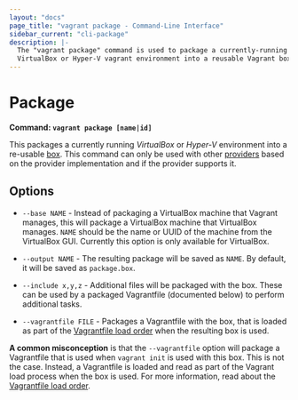 ```yaml
---
layout: "docs"
page_title: "vagrant package - Command-Line Interface"
sidebar_current: "cli-package"
description: |-
  The "vagrant package" command is used to package a currently-running
  VirtualBox or Hyper-V vagrant environment into a reusable Vagrant box.
---
```


# Package

**Command: `vagrant package [name|id]`**

This packages a currently running _VirtualBox_ or _Hyper-V_ environment into a
re-usable [box](/docs/boxes.html). This command can only be used with
other [providers](/docs/providers/) based on the provider implementation
and if the provider supports it.

## Options

* `--base NAME` - Instead of packaging a VirtualBox machine that Vagrant
  manages, this will package a VirtualBox machine that VirtualBox manages.
  `NAME` should be the name or UUID of the machine from the VirtualBox GUI.
  Currently this option is only available for VirtualBox.

* `--output NAME` - The resulting package will be saved as `NAME`. By default,
  it will be saved as `package.box`.

* `--include x,y,z` - Additional files will be packaged with the box. These
  can be used by a packaged Vagrantfile (documented below) to perform additional
  tasks.

* `--vagrantfile FILE` - Packages a Vagrantfile with the box, that is loaded
  as part of the [Vagrantfile load order](/docs/vagrantfile/#load-order)
  when the resulting box is used.

<div class="alert alert-info">
  <strong>A common misconception</strong> is that the <code>--vagrantfile</code>
  option will package a Vagrantfile that is used when <code>vagrant init</code>
  is used with this box. This is not the case. Instead, a Vagrantfile
  is loaded and read as part of the Vagrant load process when the box is
  used. For more information, read about the
  <a href="/docs/vagrantfile/#load-order">Vagrantfile load order</a>.
</div>
